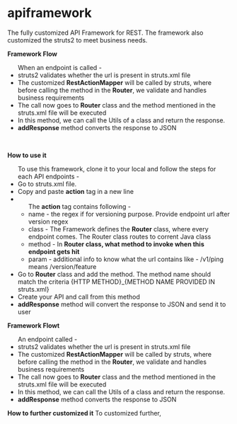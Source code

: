 # apiframework
<p>The fully customized API Framework for REST. The framework also customized the struts2 to meet business needs. <br/></p>

<p>
<b>Framework Flow</b>
<ul>When an endpoint is called - 
<li>struts2 validates whether the url is present in struts.xml file</li>
<li>The customized <b>RestActionMapper</b> will be called by struts, where before calling the method in the <b>Router</b>, we validate and handles business requirements </li>
<li>The call now goes to <b>Router</b> class and the method mentioned in the struts.xml file will be executed </li>
<li>In this method, we can call the Utils of a class and return the response. </li>
<li><b>addResponse</b> method converts the response to JSON</li>
</ul>
</p>
<br/>
<p>
<b>How to use it</b>
<ul>To use this framework, clone it to your local and follow the steps for each API endpoints - 
<li> Go to struts.xml file. </li>
<li> Copy and paste <b>action</b> tag in a new line </li>
<li><ul>The <b>action</b> tag contains following - 
  <li> name - the regex if for versioning purpose. Provide endpoint url after version regex</li>
    <li> class - The Framework defines the <b>Router</b> class, where every endpoint comes. The Router class routes to corrent Java class </li>
     <li> method - In <b>Router class, what method to invoke when this endpoint gets hit</b> </li>
    <li> param - additional info to know what the url contains like - /v1/ping means /version/feature  </li>
</ul></li>
<li> Go to <b>Router</b> class and add the method. The method name should match the criteria {HTTP METHOD}_{METHOD NAME PROVIDED IN struts.xml} </li>
<li> Create your API and call from this method</li>
<li> <b>addResponse</b> method will convert the response to JSON and send it to user</li>
</ul>
</p>
<p>
<b>Framework Flowt</b>
<ul> An endpoint called - 
<li>struts2 validates whether the url is present in struts.xml file</li>
<li>The customized <b>RestActionMapper</b> will be called by struts, where before calling the method in the <b>Router</b>, we validate and handles business requirements </li>
<li>The call now goes to <b>Router</b> class and the method mentioned in the struts.xml file will be executed </li>
<li>In this method, we can call the Utils of a class and return the response. </li>
<li><b>addResponse</b> method converts the response to JSON</li>
</ul>


</p>


<p>
<b>How to further customized it</b>
To customized further, 


</p>


